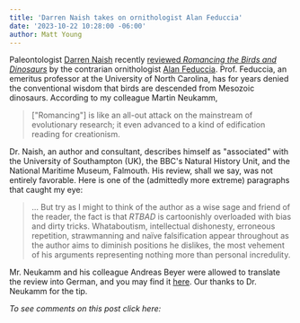 ```yaml
---
title: 'Darren Naish takes on ornithologist Alan Feduccia'
date: '2023-10-22 10:28:00 -06:00'
author: Matt Young
---
```


Paleontologist <a href="https://en.wikipedia.org/wiki/Darren_Naish">Darren Naish</a> recently <a href="https://tetzoo.com/blog/2023/10/2/alan-feduccia-romancing-the-birds-and-dinosaurs">reviewed <i>Romancing the Birds and Dinosaurs</i></a> by the contrarian ornithologist <a href="https://en.wikipedia.org/wiki/Alan_Feduccia">Alan Feduccia</a>.  Prof. Feduccia, an emeritus professor at the University of North Carolina, has for years denied the conventional wisdom that birds are descended from Mesozoic dinosaurs. According to my colleague Martin Neukamm, 
<blockquote>["Romancing"] is like an all-out attack on the mainstream of evolutionary research; it even advanced to a kind of edification reading for creationism.</blockquote> 

Dr. Naish, an author and consultant, describes himself as "associated" with the University of Southampton (UK), the BBC's Natural History Unit, and the National Maritime Museum, Falmouth. His review, shall we say, was not entirely favorable. Here is one of the (admittedly more extreme) paragraphs that caught my eye:

<blockquote>... But try as I might to think of the author as a wise sage and friend of the reader, the fact is that <i>RTBAD</i> is cartoonishly overloaded with bias and dirty tricks. Whataboutism, intellectual dishonesty, erroneous repetition, strawmanning and naïve falsification appear throughout as the author aims to diminish positions he dislikes, the most vehement of his arguments representing nothing more than personal incredulity.</blockquote>

Mr. Neukamm and his colleague Andreas Beyer were allowed to translate the review into German, and you may find it <a href="https://www.ag-evolutionsbiologie.net/html/2023/feduccia-romancing-birds-and-dinosaurs.html">here</a>. Our thanks to Dr. Neukamm for the tip.

<i>To see comments on this post click here:</i> <!--more-->

